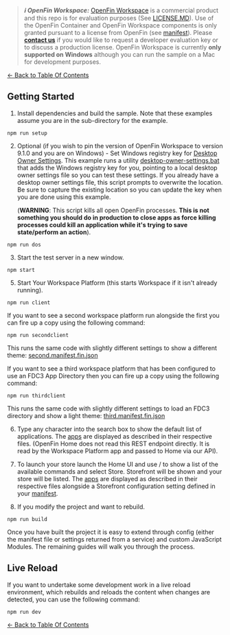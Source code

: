 > **_:information_source: OpenFin Workspace:_** [OpenFin Workspace](https://www.openfin.co/workspace/) is a commercial product and this repo is for evaluation purposes (See [LICENSE.MD](../LICENSE.MD)). Use of the OpenFin Container and OpenFin Workspace components is only granted pursuant to a license from OpenFin (see [manifest](../public/manifest.fin.json)). Please [**contact us**](https://www.openfin.co/workspace/poc/) if you would like to request a developer evaluation key or to discuss a production license.
> OpenFin Workspace is currently **only supported on Windows** although you can run the sample on a Mac for development purposes.

[<- Back to Table Of Contents](../README.md)

## Getting Started

1. Install dependencies and build the sample. Note that these examples assume you are in the sub-directory for the example.

```shell
npm run setup
```

2. Optional (if you wish to pin the version of OpenFin Workspace to version 9.1.0 and you are on Windows) - Set Windows registry key for [Desktop Owner Settings](https://developers.openfin.co/of-docs/docs/desktop-owner-settings). This example runs a utility [desktop-owner-settings.bat](../../common/desktop-owner-settings.bat) that adds the Windows registry key for you, pointing to a local desktop owner settings file so you can test these settings. If you already have a desktop owner settings file, this script prompts to overwrite the location. Be sure to capture the existing location so you can update the key when you are done using this example.

   (**WARNING**: This script kills all open OpenFin processes. **This is not something you should do in production to close apps as force killing processes could kill an application while it's trying to save state/perform an action**).

```shell
npm run dos
```

3. Start the test server in a new window.

```shell
npm start
```

5. Start Your Workspace Platform (this starts Workspace if it isn't already running).

```shell
npm run client
```

If you want to see a second workspace platform run alongside the first you can fire up a copy using the following command:

```shell
npm run secondclient
```

This runs the same code with slightly different settings to show a different theme: [second.manifest.fin.json](../public/second.manifest.fin.json)

If you want to see a third workspace platform that has been configured to use an FDC3 App Directory then you can fire up a copy using the following command:

```shell
npm run thirdclient
```

This runs the same code with slightly different settings to load an FDC3 directory and show a light theme: [third.manifest.fin.json](../public/third.manifest.fin.json)

6. Type any character into the search box to show the default list of applications.
   The [apps](../../common/public/apps.json) are displayed as described in their respective files. (OpenFin Home does not read this REST endpoint directly. It is read by the Workspace Platform app and passed to Home via our API).

7. To launch your store launch the Home UI and use / to show a list of the available commands and select Store. Storefront will be shown and your store will be listed.
   The [apps](../../common/public/apps.json) are displayed as described in their respective files alongside a Storefront configuration setting defined in your [manifest](../public/manifest.fin.json).

8. If you modify the project and want to rebuild.

```shell
npm run build
```

Once you have built the project it is easy to extend through config (either the manifest file or settings returned from a service) and custom JavaScript Modules. The remaining guides will walk you through the process.

## Live Reload

If you want to undertake some development work in a live reload environment, which rebuilds and reloads the content when changes are detected, you can use the following command:

```shell
npm run dev
```

[<- Back to Table Of Contents](../README.md)
